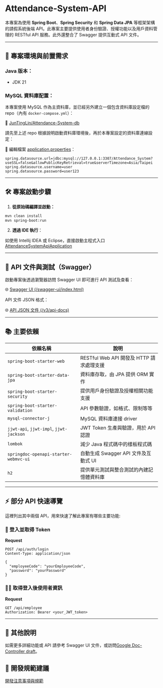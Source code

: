 # Attendance-System-API

本專案為使用 **Spring Boot**、**Spring Security** 和 **Spring Data JPA** 等框架架構的請假系統後端 API。此專案主要提供使用者身份驗證、授權功能以及用戶資料管理的 RESTful API 服務。此外還整合了 Swagger 提供互動式 API 文件。

---

## 🚀 專案環境與前置需求

### Java 版本：
- JDK 21

### MySQL 資料庫配置：
本專案使用 MySQL 作為主資料庫，並已經另外建立一個包含資料庫設定檔的 repo（內有 `docker-compose.yml`）：

📌 [JunTingLin/Attendance-System-db](https://github.com/JunTingLin/Attendance-System-db)

請先至上述 repo 根據說明啟動資料庫環境後，再於本專案設定的資料庫連線設定：

 📌 編輯檔案 [application.properties](src/main/resources/application.properties)：

```properties
spring.datasource.url=jdbc:mysql://127.0.0.1:3307/Attendance_System?useSSL=false&allowPublicKeyRetrieval=true&serverTimezone=Asia/Taipei
spring.datasource.username=user
spring.datasource.password=user123
```

---

## 🛠️ 專案啟動步驟

1. **從原始碼編譯並啟動：**

```bash
mvn clean install
mvn spring-boot:run
```

2. **透過 IDE 執行**：

如使用 Intellij IDEA 或 Eclipse，直接啟動主程式入口[AttendanceSystemApiApplication](src/main/java/com/tsmc/cloudnative/attendancesystemapi/AttendanceSystemApiApplication.java)

---

## 🔗 API 文件與測試（Swagger）

啟動專案後透過瀏覽器訪問 Swagger UI 即可進行 API 測試及查看：

🌐 [Swagger UI (/swagger-ui/index.html)](http://localhost:8080/swagger-ui/index.html)

API 文件 JSON 格式：

🌐 [API JSON 文件 (/v3/api-docs)](http://localhost:8080/v3/api-docs)

---

## 📚 主要依賴

| 依賴名稱                              | 說明                                                          |
|-----------------------------------|-------------------------------------------------------------|
| `spring-boot-starter-web`         | RESTful Web API 開發及 HTTP 請求處理支援                             |
| `spring-boot-starter-data-jpa`    | 資料庫存取，由 JPA 提供 ORM 實作                               |
| `spring-boot-starter-security`    | 提供用戶身份驗證及授權相關功能支援                                  |
| `spring-boot-starter-validation`  | API 參數驗證，如格式、限制等等                                      |
| `mysql-connector-j`               | MySQL 資料庫連接 driver                                         |
| `jjwt-api`, `jjwt-impl`, `jjwt-jackson` | JWT Token 生產與驗證，用於 API 認證                               |
| `lombok`                          | 減少 Java 程式碼中的樣板程式碼                                     |
| `springdoc-openapi-starter-webmvc-ui` | 自動生成 Swagger API 文件及互動式 UI                               |
| `h2`                              | 提供單元測試與整合測試的內建記憶體資料庫                                 |

---
## ⚡ 部分 API 快速導覽

這裡列出其中兩個 API，用來快速了解此專案有哪些主要功能:

### 🔑 登入並取得 Token

**Request**

```http
POST /api/auth/login
Content-Type: application/json

{
  "employeeCode": "yourEmployeeCode",
  "password": "yourPassword"
}
```

### 🙍🏻 取得登入後使用者資訊

**Request**

```http
GET /api/employee
Authorization: Bearer <your_JWT_token>
```

---


## 📌 其他說明

如需更多詳細功能或 API 請參考 Swagger UI 文件，或訪問[Google Doc-Controller draft](https://docs.google.com/document/d/1ykyxhqslri5owPWKm_RMJchlDV6fuQn0eHwYQ1Lz95c/edit?tab=t.0#heading=h.2n97651aeg0t)。

## 📖 開發規範建議
 [開發注意事項與規範](docs/DEVELOPMENT_GUIDELINES.md)
